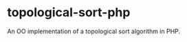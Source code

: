 topological-sort-php
====================

An OO implementation of a topological sort algorithm in PHP.